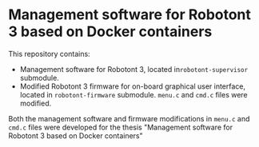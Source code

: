 # Management software for Robotont 3 based on Docker containers
This repository contains:

 - Management software for Robotont 3, located in`robotont-supervisor` submodule.
 - Modified Robotont 3 firmware for on-board graphical user interface, located in `robotont-firmware` submodule. `menu.c` and `cmd.c` files were modified.

Both the management software and firmware modifications in `menu.c` and `cmd.c` files were developed for the thesis "Management software for Robotont 3 based on Docker containers"
